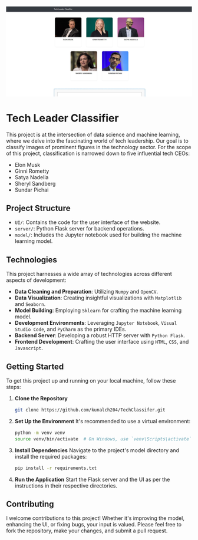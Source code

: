 ![](ui_snapshot.JPG)


# Tech Leader Classifier

This project is at the intersection of data science and machine learning, where we delve into the fascinating world of tech leadership. Our goal is to classify images of prominent figures in the technology sector. For the scope of this project, classification is narrowed down to five influential tech CEOs:

- Elon Musk
- Ginni Rometty
- Satya Nadella
- Sheryl Sandberg
- Sundar Pichai

## Project Structure

- `UI/`: Contains the code for the user interface of the website.
- `server/`: Python Flask server for backend operations.
- `model/`: Includes the Jupyter notebook used for building the machine learning model.


## Technologies

This project harnesses a wide array of technologies across different aspects of development:

- **Data Cleaning and Preparation**: Utilizing `Numpy` and `OpenCV`.
- **Data Visualization**: Creating insightful visualizations with `Matplotlib` and `Seaborn`.
- **Model Building**: Employing `Sklearn` for crafting the machine learning model.
- **Development Environments**: Leveraging `Jupyter Notebook`, `Visual Studio Code`, and `PyCharm` as the primary IDEs.
- **Backend Server**: Developing a robust HTTP server with `Python Flask`.
- **Frontend Development**: Crafting the user interface using `HTML`, `CSS`, and `Javascript`.

## Getting Started

To get this project up and running on your local machine, follow these steps:

1. **Clone the Repository**
    ```bash
    git clone https://github.com/kunalch204/TechClassifer.git
    ```

2. **Set Up the Environment**
    It's recommended to use a virtual environment:
    ```bash
    python -m venv venv
    source venv/bin/activate  # On Windows, use `venv\Scripts\activate`
    ```

3. **Install Dependencies**
    Navigate to the project's model directory and install the required packages:
    ```bash
    pip install -r requirements.txt
    ```

4. **Run the Application**
    Start the Flask server and the UI as per the instructions in their respective directories.

## Contributing

I welcome contributions to this project! Whether it's improving the model, enhancing the UI, or fixing bugs, your input is valued. Please feel free to fork the repository, make your changes, and submit a pull request.
